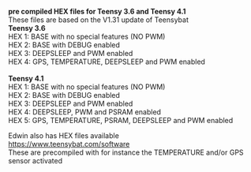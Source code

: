 
<b> pre compiled HEX files for Teensy 3.6 and Teensy 4.1</b><br>
These files are based on the V1.31 update of Teensybat
<br>
<b> Teensy 3.6 </b><br>
HEX 1: BASE with no special features (NO PWM)<br>
HEX 2: BASE with DEBUG enabled<br>
HEX 3: DEEPSLEEP and PWM enabled<br>
HEX 4: GPS, TEMPERATURE, DEEPSLEEP and PWM enabled <br> 
<br>
<b> Teensy 4.1</b><br>
HEX 1: BASE with no special features (NO PWM)<br>
HEX 2: BASE with DEBUG enabled<br>
HEX 3: DEEPSLEEP and PWM enabled<br>
HEX 4: DEEPSLEEP, PWM and PSRAM enabled<br>
HEX 5: GPS, TEMPERATURE, PSRAM, DEEPSLEEP and PWM enabled <br>

Edwin also has HEX files available<br>
https://www.teensybat.com/software<br>
These are precompiled with for instance the TEMPERATURE and/or GPS sensor activated<br>
